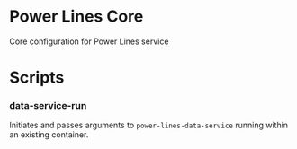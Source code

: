 # Power Lines Core
Core configuration for Power Lines service

# Scripts

### data-service-run
Initiates and passes arguments to `power-lines-data-service` running within an existing container.
